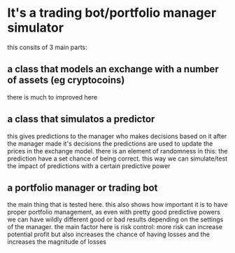 # It's a trading bot/portfolio manager simulator

this consits of 3 main parts:

## a class that models an exchange with a number of assets (eg cryptocoins)

there is much to improved here

## a class that simulatos a predictor

this gives predictions to the manager who makes decisions based on it
after the manager made it's decisions the predictions are used to update the prices in the exchange model. there is an element of randomness in this: the prediction have a set chance of being correct. this way we can simulate/test the impact of predictions with a certain predictive power

## a portfolio manager or trading bot

the main thing that is tested here. this also shows how important it is to have proper portfolio management, as even with pretty good predictive powers we can have wildly different good or bad results depending on the settings of the manager. the main factor here is risk control: more risk can increase potential profit but also increases the chance of having losses and the increases the magnitude of losses

